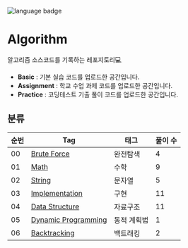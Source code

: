 ![language badge](https://img.shields.io/badge/language-python-blue)

# Algorithm
알고리즘 소스코드를 기록하는 레포지토리💻

- **Basic** : 기본 실습 코드를 업로드한 공간입니다.
- **Assignment** : 학교 수업 과제 코드를 업로드한 공간입니다.
- **Practice** : 코딩테스트 기출 풀이 코드를 업로드한 공간입니다.

## 분류

|순번|Tag                      |태그          |풀이 수   |
|---|-------------------------|--------------|---------|
|00 |[Brute Force](https://github.com/sua-kim/Algorithm/tree/main/Brute%20Force)          |완전탐색       |4        |
|01 |[Math](https://github.com/sua-kim/Algorithm/tree/main/Math)                 |수학          |9        |
|02 |[String](https://github.com/sua-kim/Algorithm/tree/main/String)                 |문자열          |5        |
|03 |[Implementation](https://github.com/sua-kim/Algorithm/tree/main/Implementation)                 |구현          |11        |
|04 |[Data Structure](https://github.com/sua-kim/Algorithm/tree/main/Data-Structure)                 |자료구조          |11        |
|05 |[Dynamic Programming](https://github.com/sua-kim/Algorithm/tree/main/Dynamic-Programming)       |동적 계획법       |1        |
|06 |[Backtracking](https://github.com/sua-kim/Algorithm/tree/main/Backtracking)             |백트래킹         |2        |
